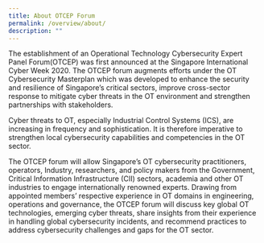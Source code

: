 ```yaml
---
title: About OTCEP Forum
permalink: /overview/about/
description: ""
---
```

<p style="text-align:left">The establishment of an Operational Technology Cybersecurity Expert Panel Forum(OTCEP) was first announced at the Singapore International Cyber Week 2020. The OTCEP forum augments efforts under the OT Cybersecurity Masterplan which was developed to enhance the security and resilience of Singapore’s critical sectors, improve cross-sector response to mitigate cyber threats in the OT environment and strengthen partnerships with stakeholders.</p>

<p style="text-align:left">Cyber threats to OT, especially Industrial Control Systems (ICS), are increasing in frequency and sophistication. It is therefore imperative to strengthen local cybersecurity capabilities and competencies in the OT sector.</p>

<p style="text-align:left">The OTCEP forum will allow Singapore’s OT cybersecurity practitioners, operators, Industry, researchers, and policy makers from the Government, Critical Information Infrastructure (CII) sectors, academia and other OT industries to engage internationally renowned experts. Drawing from appointed members’ respective experience in OT domains in engineering, operations and governance, the OTCEP forum will discuss key global OT technologies, emerging cyber threats, share insights from their experience in handling global cybersecurity incidents, and recommend practices to address cybersecurity challenges and gaps for the OT sector. </p>
